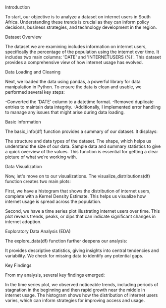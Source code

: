 Introduction

To start, our objective is to analyze a dataset on internet users in South Africa. Understanding these trends is crucial as they can inform policy decisions, business strategies, and technology development in the region.

Dataset Overview

The dataset we are examining includes information on internet users, specifically the percentage of the population using the internet over time. It includes two main columns: 'DATE' and 'INTERNETUSERS (%)'. This dataset provides a comprehensive view of how internet usage has evolved.

Data Loading and Cleaning

Next, we loaded the data using pandas, a powerful library for data manipulation in Python. To ensure the data is clean and usable, we performed several key steps:

-Converted the 'DATE' column to a datetime format.
-Removed duplicate entries to maintain data integrity.
-Additionally, I implemented error handling to manage any issues that   might arise during data loading.

Basic Information

The basic_info(df) function provides a summary of our dataset. It displays:

The structure and data types of the dataset.
The shape, which helps us understand the size of our data.
Sample data and summary statistics to give a quick overview of the values.
This function is essential for getting a clear picture of what we’re working with.

Data Visualization

Now, let's move on to our visualizations. The visualize_distributions(df) function creates two main plots:

First, we have a histogram that shows the distribution of internet users, complete with a Kernel Density Estimate. This helps us visualize how internet usage is spread across the population.

Second, we have a time series plot illustrating internet users over time. This plot reveals trends, peaks, or dips that can indicate significant changes in internet adoption.

Exploratory Data Analysis (EDA)

The explore_data(df) function further deepens our analysis:

It provides descriptive statistics, giving insights into central tendencies and variability.
We check for missing data to identify any potential gaps.

Key Findings

From my analysis, several key findings emerged:

In the time series plot, we observed noticeable trends, including periods of stagnation in the beginning and then rapid growth near the middle in internet usage.
The histogram shows how the distribution of internet users varies, which can inform strategies for improving access and usage.
